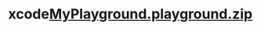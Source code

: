 # xcode[MyPlayground.playground.zip](https://github.com/Ajaysunny/xcode/files/7891443/MyPlayground.playground.zip)
